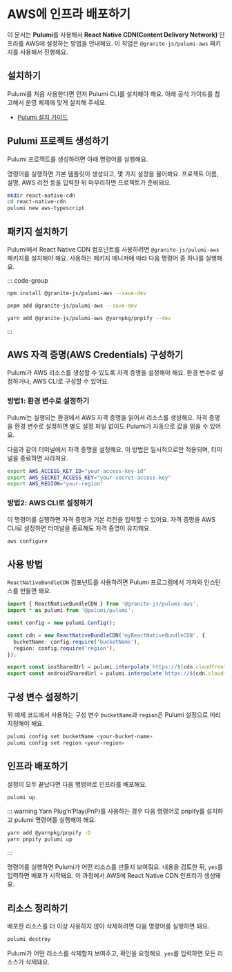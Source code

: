 # AWS에 인프라 배포하기

이 문서는 **Pulumi**를 사용해서 **React Native CDN(Content Delivery Network)** 인프라를 AWS에 설정하는 방법을 안내해요. 이 작업은 `@granite-js/pulumi-aws` 패키지를 사용해서 진행해요.

## 설치하기

Pulumi를 처음 사용한다면 먼저 Pulumi CLI를 설치해야 해요. 아래 공식 가이드를 참고해서 운영 체제에 맞게 설치해 주세요.

- [Pulumi 설치 가이드](https://www.pulumi.com/docs/iac/download-install/)

## Pulumi 프로젝트 생성하기

Pulumi 프로젝트를 생성하려면 아래 명령어를 실행해요.

명령어를 실행하면 기본 템플릿이 생성되고, 몇 가지 설정을 물어봐요. 프로젝트 이름, 설명, AWS 리전 등을 입력한 뒤 마무리하면 프로젝트가 준비돼요.

```bash
mkdir react-native-cdn
cd react-native-cdn
pulumi new aws-typescript
```

## 패키지 설치하기

Pulumi에서 React Native CDN 컴포넌트를 사용하려면 `@granite-js/pulumi-aws` 패키지를 설치해야 해요. 사용하는 패키지 매니저에 따라 다음 명령어 중 하나를 실행해요.

::: code-group

```sh [npm]
npm install @granite-js/pulumi-aws --save-dev
```

```sh [pnpm]
pnpm add @granite-js/pulumi-aws --save-dev
```

```sh [yarn]
yarn add @granite-js/pulumi-aws @yarnpkg/pnpify --dev
```

:::

## AWS 자격 증명(AWS Credentials) 구성하기

Pulumi가 AWS 리소스를 생성할 수 있도록 자격 증명을 설정해야 해요. 환경 변수로 설정하거나, AWS CLI로 구성할 수 있어요.

### 방법1: 환경 변수로 설정하기

Pulumi는 실행되는 환경에서 AWS 자격 증명을 읽어서 리소스를 생성해요. 자격 증명을 환경 변수로 설정하면 별도 설정 파일 없이도 Pulumi가 자동으로 값을 읽을 수 있어요.

다음과 같이 터미널에서 자격 증명을 설정해요. 이 방법은 일시적으로만 적용되며, 터미널을 종료하면 사라져요.

```bash
export AWS_ACCESS_KEY_ID="your-access-key-id"
export AWS_SECRET_ACCESS_KEY="your-secret-access-key"
export AWS_REGION="your-region"
```

### 방법2: AWS CLI로 설정하기

이 명령어를 실행하면 자격 증명과 기본 리전을 입력할 수 있어요. 자격 증명을 AWS CLI로 설정하면 터미널을 종료해도 자격 증명이 유지돼요.

```bash
aws configure
```

## 사용 방법

`ReactNativeBundleCDN` 컴포넌트를 사용하려면 Pulumi 프로그램에서 가져와 인스턴스를 만들면 돼요.

```ts
import { ReactNativeBundleCDN } from '@granite-js/pulumi-aws';
import * as pulumi from '@pulumi/pulumi';

const config = new pulumi.Config();

const cdn = new ReactNativeBundleCDN('myReactNativeBundleCDN', {
  bucketName: config.require('bucketName'),
  region: config.require('region'),
});

export const iosSharedUrl = pulumi.interpolate`https://${cdn.cloudfrontDomain}/ios/shared/1/bundle`;
export const androidSharedUrl = pulumi.interpolate`https://${cdn.cloudfrontDomain}/android/shared/1/bundle`;
```

## 구성 변수 설정하기

위 예제 코드에서 사용하는 구성 변수 `bucketName`과 `region`은 Pulumi 설정으로 미리 지정해야 해요.

```bash
pulumi config set bucketName <your-bucket-name>
pulumi config set region <your-region>
```

## 인프라 배포하기

설정이 모두 끝났다면 다음 명령어로 인프라를 배포해요.

```bash
pulumi up
```

::: warning Yarn Plug’n’Play(PnP)를 사용하는 경우
다음 명령어로 pnpify를 설치하고 pulumi 명령어를 실행해야 해요.

```bash
yarn add @yarnpkg/pnpify -D
yarn pnpify pulumi up
```

:::

명령어를 실행하면 Pulumi가 어떤 리소스를 만들지 보여줘요. 내용을 검토한 뒤, `yes`를 입력하면 배포가 시작돼요. 이 과정에서 AWS에 React Native CDN 인프라가 생성돼요.

## 리소스 정리하기

배포한 리소스를 더 이상 사용하지 않아 삭제하려면 다음 명령어를 실행하면 돼요.

```bash
pulumi destroy
```

Pulumi가 어떤 리소스를 삭제할지 보여주고, 확인을 요청해요. `yes`를 입력하면 모든 리소스가 삭제돼요.
